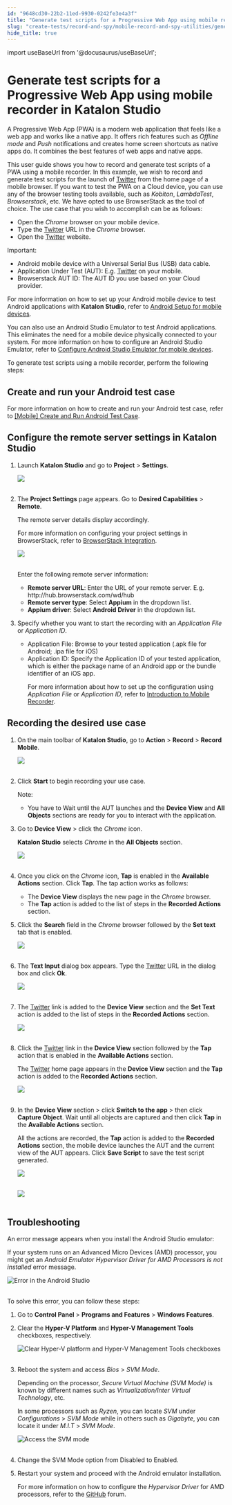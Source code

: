 ```yaml
---
id: "9648cd30-22b2-11ed-9930-0242fe3e4a3f"
title: "Generate test scripts for a Progressive Web App using mobile recorder in Katalon Studio"
slug: "create-tests/record-and-spy/mobile-record-and-spy-utilities/generate-test-scripts-for-a-progressive-web-app-using-mobile-recorder-in-katalon-studio"
hide_title: true
---
```

import useBaseUrl from '@docusaurus/useBaseUrl';


# <a id="id" class="anchor_top_offset"/><a id="ariaid-title1" class="anchor_top_offset"/>Generate test scripts for a Progressive Web App using mobile recorder in <span xmlns="http://www.w3.org/1999/xhtml" className="ph">Katalon Studio</span> 

<p xmlns="http://www.w3.org/1999/xhtml" className="p">A Progressive Web App (PWA) is a modern web application that   feels like a web app and works like a native app. It offers rich   features such as <em className="ph i">Offline mode</em> and <em className="ph i">Push</em>   notifications and creates home screen shortcuts as native apps do.   It combines the best features of web apps and native apps.</p> 
<p xmlns="http://www.w3.org/1999/xhtml" className="p">This user guide shows you how to record and generate test   scripts of a PWA using a mobile recorder. In this example, we wish   to record and generate test scripts for the launch of <a className="xref j-external-link" href="https://twitter.com/?lang=en" target="_blank">Twitter</a> from the home page   of a mobile browser. If you want to test the PWA on a Cloud device,   you can use any of the browser testing tools available, such as   <em className="ph i">Kobiton</em>, <em className="ph i">LambdaTest</em>, <em className="ph i">Browserstack</em>, etc.   We have opted to use BrowserStack as the tool of choice. The use   case that you wish to accomplish can be as follows:</p> 
<ul xmlns="http://www.w3.org/1999/xhtml" className="ul"><li className="li">Open the <em className="ph i">Chrome</em> browser on your mobile device.</li><li className="li">Type the <a className="xref j-external-link" href="https://twitter.com/?lang=en" target="_blank">Twitter</a> URL     in the <em className="ph i">Chrome</em> browser.</li><li className="li">Open the <a className="xref j-external-link" href="https://twitter.com/?lang=en" target="_blank">Twitter</a>     website.</li></ul> 
<div xmlns="http://www.w3.org/1999/xhtml" className="note important note_important"><span className="note__title">Important:</span> 
  <ul className="ul"><li className="li">Android mobile device with a Universal Serial Bus (USB) data
      cable.</li><li className="li">Application Under Test (AUT): E.g. <a className="xref j-external-link" href="https://twitter.com/?lang=en" target="_blank">Twitter</a> on your
      mobile.</li><li className="li">Browserstack AUT ID: The AUT ID you use based on your Cloud
      provider.</li></ul>
  <p className="p">For more information on how to set up your Android mobile device
    to test Android applications with <strong className="ph b">Katalon Studio</strong>,
    refer to <a className="xref" href="/docs/create-tests/manage-projects/set-up-projects/mobile-testing/android/mobile-android-setup-in-katalon-studio#concept-3960">Android
      Setup for mobile devices</a>.</p>
  <p className="p">You can also use an Android Studio Emulator to test Android
    applications. This eliminates the need for a mobile device
    physically connected to your system. For more information on how to
    configure an Android Studio Emulator, refer to <a className="xref" href="/docs/create-tests/manage-projects/set-up-projects/mobile-testing/android/mobile-configure-android-studio-emulator-in-katalon-studio#id_1">Configure
      Android Studio Emulator for mobile devices</a>.</p>
</div>
<p xmlns="http://www.w3.org/1999/xhtml" className="p">To generate test scripts using a mobile recorder, perform the   following steps:</p> 

## <a id="id_1" class="anchor_top_offset"/>Create and run your Android test case

<p xmlns="http://www.w3.org/1999/xhtml" className="p">For more information on how to create and run your Android test   case, refer to <a className="xref" href="/docs/get-started/sample-projects/mobile/mobile-create-and-run-android-test-case#id_1">[Mobile]     Create and Run Android Test Case</a>.</p> 

## <a id="id_2" class="anchor_top_offset"/>Configure the remote server settings in Katalon Studio

<ol xmlns="http://www.w3.org/1999/xhtml" className="ol"><li className="li">     <p className="p">Launch <strong className="ph b">Katalon Studio</strong> and go to <strong className="ph b">Project</strong> &gt; <strong className="ph b">Settings</strong>.</p>     <p className="p"> <img className="image" src={useBaseUrl("https://github.com/katalon-studio/docs-images/raw/master/katalon-studio/docs/generate%20test%20scripts%20using%20mobile%20recorder/K.S.E-8.3.0-generate_test_scripts_configuration_project_settings.png")} width={500} /><br /><br />     </p>   </li><li className="li">     <p className="p">The <strong className="ph b">Project Settings</strong> page appears. Go to <strong className="ph b">Desired Capabilities</strong> &gt; <strong className="ph b">Remote</strong>.</p>     <p className="p">The remote server details display accordingly. </p>     <p className="p">For more information on configuring your project settings in BrowserStack, refer to <a className="xref" href="/docs/execute/integration-with-other-vendors/browserstack-integration">BrowserStack Integration</a>.</p>     <p className="p"> <img className="image" src={useBaseUrl("https://github.com/katalon-studio/docs-images/raw/master/katalon-studio/docs/generate%20test%20scripts%20using%20mobile%20recorder/K.S.E-8.3.0-generate_test_scripts_configuration_project_settings_remote.png")} /><br /><br />     </p>     <p className="p">Enter the following remote server information:</p>     <ul className="ul"><li className="li"> <strong className="ph b">Remote server URL</strong>: Enter the URL of your remote server. E.g. http://hub.browserstack.com/wd/hub</li><li className="li"> <strong className="ph b">Remote server type</strong>: Select <strong className="ph b">Appium</strong> in the dropdown list.</li><li className="li"> <strong className="ph b">Appium driver</strong>: Select <strong className="ph b">Android Driver</strong> in the dropdown list.</li></ul>   </li><li className="li">     <p className="p">Specify whether you want to start the recording with an <em className="ph i">Application File</em> or <em className="ph i">Application ID</em>.</p>     <ul className="ul"><li className="li">Application File: Browse to your tested application (.apk file for Android; .ipa file for iOS)</li><li className="li">Application ID: Specify the Application ID of your tested application, which is either the package name of an Android app or the bundle identifier of an iOS app.<p className="p">For more information about how to set up the configuration using <em className="ph i">Application File</em> or <em className="ph i">Application ID</em>, refer to <a className="xref" href="/docs/create-tests/record-and-spy/mobile-record-and-spy-utilities/introduction-to-mobile-recorder-in-katalon-studio#id_1">Introduction to Mobile Recorder</a>.</p></li></ul>   </li></ol> 

## <a id="id_3" class="anchor_top_offset"/>Recording the desired use case

<ol xmlns="http://www.w3.org/1999/xhtml" className="ol"><li className="li">     <p className="p">On the main toolbar of <strong className="ph b">Katalon Studio</strong>, go to <strong className="ph b">Action</strong> &gt; <strong className="ph b">Record</strong> &gt; <strong className="ph b">Record Mobile</strong>.</p>     <p className="p"> <img className="image" src={useBaseUrl("https://github.com/katalon-studio/docs-images/raw/master/katalon-studio/docs/generate%20test%20scripts%20using%20mobile%20recorder/K.S.E-8.3.0-generate_test_scripts_record_mobile_option.png")} width={500} /><br /><br />     </p>   </li><li className="li">     <p className="p">Click <strong className="ph b">Start</strong> to begin recording your use case.</p>     <div className="note note note_note"><span className="note__title">Note:</span>        <ul className="ul"><li className="li">You have to Wait until the AUT launches and the <strong className="ph b">Device View</strong> and <strong className="ph b">All Objects</strong> sections are ready for you to interact with the application.</li></ul>     </div>   </li><li className="li">     <p className="p">Go to <strong className="ph b">Device View</strong> &gt; click the <em className="ph i">Chrome</em> icon.</p>     <p className="p"> <strong className="ph b">Katalon Studio</strong> selects <em className="ph i">Chrome</em> in the <strong className="ph b">All Objects</strong> section.</p>     <p className="p"> <img className="image" src={useBaseUrl("https://github.com/katalon-studio/docs-images/raw/master/katalon-studio/docs/generate%20test%20scripts%20using%20mobile%20recorder/K.S.E-8.3.0-generate_test_scripts_record_mobile_objects.png")} /><br /><br />     </p>   </li><li className="li">     <p className="p">Once you click on the <em className="ph i">Chrome</em> icon, <strong className="ph b">Tap</strong> is enabled in the <strong className="ph b">Available Actions</strong> section. Click <strong className="ph b">Tap</strong>. The tap action works as follows:</p>     <ul className="ul"><li className="li">The <strong className="ph b">Device View</strong> displays the new page in the <em className="ph i">Chrome</em> browser.</li><li className="li">The <strong className="ph b">Tap</strong> action is added to the list of steps in the <strong className="ph b">Recorded Actions</strong> section.</li></ul>   </li><li className="li">     <p className="p">Click the <strong className="ph b">Search</strong> field in the <em className="ph i">Chrome</em> browser followed by the <strong className="ph b">Set text</strong> tab that is enabled.</p>     <p className="p"> <img className="image" src={useBaseUrl("https://github.com/katalon-studio/docs-images/raw/master/katalon-studio/docs/generate%20test%20scripts%20using%20mobile%20recorder/K.S.E-8.3.0-generate_test_scripts_set_text_tab.png")} /><br /><br />     </p>   </li><li className="li">     <p className="p">The <strong className="ph b">Text Input</strong> dialog box appears. Type the <a className="xref j-external-link" href="https://twitter.com/?lang=en" target="_blank">Twitter</a> URL in the dialog box and click <strong className="ph b">Ok</strong>.</p>     <p className="p"> <img className="image" src={useBaseUrl("https://github.com/katalon-studio/docs-images/raw/master/katalon-studio/docs/generate%20test%20scripts%20using%20mobile%20recorder/K.S.E-8.3.0-generate_test_scripts_text_input.png")} /><br /><br />     </p>   </li><li className="li">     <p className="p">The <a className="xref j-external-link" href="https://twitter.com/?lang=en" target="_blank">Twitter</a> link is added to the <strong className="ph b">Device View</strong> section and the <strong className="ph b">Set Text</strong> action is added to the list of steps in the <strong className="ph b">Recorded Actions</strong> section.</p>     <p className="p"> <img className="image" src={useBaseUrl("https://github.com/katalon-studio/docs-images/raw/master/katalon-studio/docs/generate%20test%20scripts%20using%20mobile%20recorder/K.S.E-8.3.0-generate_test_scripts_twitter_link_added.png")} /><br /><br />     </p>   </li><li className="li">     <p className="p">Click the <a className="xref j-external-link" href="https://twitter.com/?lang=en" target="_blank">Twitter</a> link in the <strong className="ph b">Device View</strong> section followed by the <strong className="ph b">Tap</strong> action that is enabled in the <strong className="ph b">Available Actions</strong> section.</p>     <p className="p">The <a className="xref j-external-link" href="https://twitter.com/?lang=en" target="_blank">Twitter</a> home page appears in the <strong className="ph b">Device View</strong> section and the <strong className="ph b">Tap</strong> action is added to the <strong className="ph b">Recorded Actions</strong> section.</p>     <p className="p"> <img className="image" src={useBaseUrl("https://github.com/katalon-studio/docs-images/raw/master/katalon-studio/docs/generate%20test%20scripts%20using%20mobile%20recorder/K.S.E-8.3.0-generate_test_scripts_record_twitter_home_page.png")} /><br /><br />     </p>   </li><li className="li">     <p className="p">In the <strong className="ph b">Device View</strong> section &gt; click <strong className="ph b">Switch to the app</strong> &gt; then click <strong className="ph b">Capture Object</strong>. Wait until all objects are captured and then click <strong className="ph b">Tap</strong> in the <strong className="ph b">Available Actions</strong> section.</p>     <p className="p">All the actions are recorded, the <strong className="ph b">Tap</strong> action is added to the <strong className="ph b">Recorded Actions</strong> section, the mobile device launches the AUT and the current view of the AUT appears. Click <strong className="ph b">Save Script</strong> to save the test script generated.</p>     <p className="p"> <img className="image" src={useBaseUrl("https://github.com/katalon-studio/docs-images/raw/master/katalon-studio/docs/generate%20test%20scripts%20using%20mobile%20recorder/K.S.E-8.3.0-generate_test_scripts_switch_to_app.png")} /><br /><br />     </p>     <p className="p"> <img className="image" src={useBaseUrl("https://github.com/katalon-studio/docs-images/raw/master/katalon-studio/docs/generate%20test%20scripts%20using%20mobile%20recorder/K.S.E-8.3.0-generate_test_scripts_google_play_signin_screen.png")} /><br /><br />     </p>   </li></ol> 

## <a id="concept-2709" class="anchor_top_offset"/>Troubleshooting

<p xmlns="http://www.w3.org/1999/xhtml" className="p">An error message appears when you install the Android Studio emulator:</p> 
<p xmlns="http://www.w3.org/1999/xhtml" className="p">If your system runs on an Advanced Micro Devices (AMD) processor, you might get an <em className="ph i">Android Emulator Hypervisor Driver for AMD Processors is not installed</em> error message.</p> 
<p xmlns="http://www.w3.org/1999/xhtml" className="p"><img className="image" src={useBaseUrl("https://github.com/katalon-studio/docs-images/raw/master/katalon-studio/docs/generate%20test%20scripts%20using%20mobile%20recorder/K.S.E-8.3.0-generate_test_scripts_amd_processor_error.png")} alt="Error in the Android Studio" /><br /><br /></p> 
<p xmlns="http://www.w3.org/1999/xhtml" className="p">To solve this error, you can follow these steps:</p> 
<div xmlns="http://www.w3.org/1999/xhtml" className="p">
  <ol className="ol"><li className="li">
      <p className="p">Go to <strong className="ph b">Control Panel</strong> &gt; <strong className="ph b">Programs and Features</strong> &gt; <strong className="ph b">Windows Features</strong>.</p>
    </li><li className="li">
      <p className="p">Clear the <strong className="ph b">Hyper-V Platform</strong> and <strong className="ph b">Hyper-V Management Tools</strong> checkboxes, respectively.</p>
      <p className="p"><img className="image" src={useBaseUrl("https://github.com/katalon-studio/docs-images/raw/master/katalon-studio/docs/generate%20test%20scripts%20using%20mobile%20recorder/K.S.E-8.3.0-generate_test_scripts_record_clear_hyper-V.png")} width={500} alt="Clear Hyper-V platform and Hyper-V Management Tools checkboxes" /><br /><br /></p>
    </li><li className="li">
      <p className="p">Reboot the system and access <em className="ph i">Bios</em> &gt; <em className="ph i">SVM Mode</em>.</p>
      <p className="p">Depending on the processor, <em className="ph i">Secure Virtual Machine (SVM Mode)</em> is known by different names such as <em className="ph i">Virtualization/Inter Virtual Technology</em>, etc.</p>
      <p className="p">In some processors such as <em className="ph i">Ryzen</em>, you can locate <em className="ph i">SVM</em> under <em className="ph i">Configurations</em> &gt; <em className="ph i">SVM Mode</em> while in others such as <em className="ph i">Gigabyte</em>, you can locate it under <em className="ph i">M.I.T</em> &gt; <em className="ph i">SVM Mode</em>.</p>
      <p className="p"><img className="image" src={useBaseUrl("https://github.com/katalon-studio/docs-images/raw/master/katalon-studio/docs/generate%20test%20scripts%20using%20mobile%20recorder/K.S.E-8.3.0-generate_test_scripts_svm_location.png")} width={500} alt="Access the SVM mode" /><br /><br /></p>
    </li><li className="li">
      <p className="p">Change the SVM Mode option from Disabled to Enabled.</p>
    </li><li className="li">
      <p className="p">Restart your system and proceed with the Android emulator installation.</p>
      <p className="p">For more information on how to configure the <em className="ph i">Hypervisor Driver</em> for AMD processors, refer to the <a className="xref j-external-link" href="https://github.com/search?q=android-emulator-hypervisor-driver" target="_blank">GitHub</a> forum.</p>
    </li></ol>
</div>
